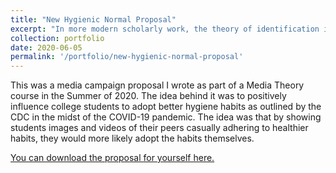 ```yaml
---
title: "New Hygienic Normal Proposal"
excerpt: "In more modern scholarly work, the theory of identification is conceptualized in communication and media studies as a process where the viewer or audience member or user experiences an increasing loss of self-awareness and is temporarily replaced by, "..heightened emotional and cognitive connections with a character" (Cohen, 2001, pg251). It is believed that identification in media is something that is put in place purposely by the creator of the message with the intention of having a lasting impact on the audience..."
collection: portfolio
date: 2020-06-05
permalink: '/portfolio/new-hygienic-normal-proposal'
---
```


This was a media campaign proposal I wrote as part of a Media Theory course in the Summer of 2020.  The idea behind it was to positively influence college students to adopt better hygiene habits as outlined by the CDC in the midst of the COVID-19 pandemic.  The idea was that by showing students images and videos of their peers casually adhering to healthier habits, they would more likely adopt the habits themselves.    

[You can download the proposal for yourself here.](http://terrellcommapaul.github.io/files/New-Hygienic-Normal-Proposal.pdf)

